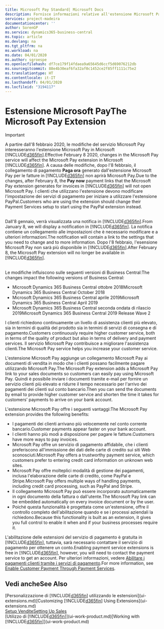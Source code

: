```yaml
---
title: Microsoft Pay Standard| Microsoft Docs
description: Fornisce informazioni relative all'estensione Microsoft Pay
services: project-madeira
documentationcenter: ''
author: SorenGP
ms.service: dynamics365-business-central
ms.topic: article
ms.devlang: na
ms.tgt_pltfrm: na
ms.workload: na
ms.date: 04/01/2020
ms.author: sgroespe
ms.openlocfilehash: df7ce179f14fdaea9a65645d6ccf5d69076212db
ms.sourcegitcommit: 88e4b30eaf6fa32af0c1452ce2f85ff1111c75e2
ms.translationtype: HT
ms.contentlocale: it-IT
ms.lasthandoff: 04/01/2020
ms.locfileid: "3194117"
---
```

# <a name="the-microsoft-pay-extension"></a><span data-ttu-id="00005-103">Estensione Microsoft Pay</span><span class="sxs-lookup"><span data-stu-id="00005-103">The Microsoft Pay Extension</span></span>

> [!IMPORTANT]
> <span data-ttu-id="00005-104">A partire dall'8 febbraio 2020, le modifiche del servizio Microsoft Pay interesseranno l'estensione Microsoft Pay in Microsoft [!INCLUDE[d365fin](includes/d365fin_long_md.md)].</span><span class="sxs-lookup"><span data-stu-id="00005-104">Effective February 8 2020, changes in the Microsoft Pay service will affect the Microsoft Pay extension in Microsoft [!INCLUDE[d365fin](includes/d365fin_long_md.md)].</span></span> <span data-ttu-id="00005-105">A causa delle modifiche, dopo l'8 febbraio, il collegamento di pagamento **Paga ora** generato dall'estensione Microsoft Pay per le fatture in [!INCLUDE[d365fin](includes/d365fin_md.md)] non aprirà Microsoft Pay.</span><span class="sxs-lookup"><span data-stu-id="00005-105">Due to the changes, after February 8, the **Pay now** payment links that the Microsoft Pay extension generates for invoices in [!INCLUDE[d365fin](includes/d365fin_md.md)] will not open Microsoft Pay.</span></span> <span data-ttu-id="00005-106">I clienti che utilizzano l'estensione devono modificare l'impostazione dei servizi di pagamento per iniziare a utilizzare l'estensione PayPal.</span><span class="sxs-lookup"><span data-stu-id="00005-106">Customers who are using the extension should change their Payment Services setup to start using the PayPal extension instead.</span></span><br /></br>
>
> <span data-ttu-id="00005-107">Dall'8 gennaio, verrà visualizzata una notifica in [!INCLUDE[d365fin](includes/d365fin_md.md)].</span><span class="sxs-lookup"><span data-stu-id="00005-107">From January 8, we will display a notification in [!INCLUDE[d365fin](includes/d365fin_md.md)].</span></span> <span data-ttu-id="00005-108">La notifica contiene un collegamento alle impostazioni che è necessario modificare e a ulteriori informazioni.</span><span class="sxs-lookup"><span data-stu-id="00005-108">The notification will contain a link to the settings that you need to change and to more information.</span></span> <span data-ttu-id="00005-109">Dopo l'8 febbraio, l'esensione Microsoft Pay non sarà più disponibile in [!INCLUDE[d365fin](includes/d365fin_md.md)].</span><span class="sxs-lookup"><span data-stu-id="00005-109">After February 8, the Microsoft Pay extension will no longer be available in [!INCLUDE[d365fin](includes/d365fin_md.md)].</span></span><br /></br>
>
> <span data-ttu-id="00005-110">Le modifiche influiscono sulle seguenti versioni di Business Central:</span><span class="sxs-lookup"><span data-stu-id="00005-110">The changes impact the following versions of Business Central:</span></span>
> - <span data-ttu-id="00005-111">Microsoft Dynamics 365 Business Central ottobre 2018</span><span class="sxs-lookup"><span data-stu-id="00005-111">Microsoft Dynamics 365 Business Central October 2018</span></span>
> - <span data-ttu-id="00005-112">Microsoft Dynamics 365 Business Central aprile 2019</span><span class="sxs-lookup"><span data-stu-id="00005-112">Microsoft Dynamics 365 Business Central April 2019</span></span>
> - <span data-ttu-id="00005-113">Microsoft Dynamics 365 Business Central seconda ondata di rilascio 2019</span><span class="sxs-lookup"><span data-stu-id="00005-113">Microsoft Dynamics 365 Business Central 2019 Release Wave 2</span></span>

<span data-ttu-id="00005-114">I clienti richiedono continuamente un livello di assistenza clienti più elevato, sia in termini di qualità del prodotto sia in termini di servizi di consegna e di pagamento.</span><span class="sxs-lookup"><span data-stu-id="00005-114">Customers continuously require higher customer service, both in terms of the quality of product but also in terms of delivery and payment services.</span></span> <span data-ttu-id="00005-115">Il servizio Microsoft Pay contribuisce a migliorare l'assistenza clienti.</span><span class="sxs-lookup"><span data-stu-id="00005-115">The Microsoft Pay service helps you increase your customer service.</span></span>

<span data-ttu-id="00005-116">L'estensione Microsoft Pay aggiunge un collegamento Microsoft Pay ai documenti di vendita in modo che i clienti possano facilmente pagare utilizzando Microsoft Pay.</span><span class="sxs-lookup"><span data-stu-id="00005-116">The Microsoft Pay extension adds a Microsoft Pay link to your sales documents so customers can easily pay using Microsoft Pay.</span></span> <span data-ttu-id="00005-117">Quindi è possibile inviare i documenti tramite e-mail per fornire un servizio clienti più elevato e ridurre il tempo necessario per l'arrivo dei pagamenti dei clienti sul conto bancario.</span><span class="sxs-lookup"><span data-stu-id="00005-117">Then you can send the documents by email to provide higher customer service and shorten the time it takes for customers’ payments to arrive on your bank account.</span></span>

<span data-ttu-id="00005-118">L'estensione Microsoft Pay offre i seguenti vantaggi:</span><span class="sxs-lookup"><span data-stu-id="00005-118">The Microsoft Pay extension provides the following benefits:</span></span>
- <span data-ttu-id="00005-119">I pagamenti dei clienti arrivano più velocemente nel conto corrente bancario.</span><span class="sxs-lookup"><span data-stu-id="00005-119">Customer payments appear faster on your bank account.</span></span>
- <span data-ttu-id="00005-120">I clienti hanno più modi a disposizione per pagare le fatture.</span><span class="sxs-lookup"><span data-stu-id="00005-120">Customers have more ways to pay invoices.</span></span>
- <span data-ttu-id="00005-121">Microsoft Pay offre un servizio di pagamento affidabile, che i clienti preferiscono all'immissione dei dati delle carte di credito sui siti Web sconosciuti.</span><span class="sxs-lookup"><span data-stu-id="00005-121">Microsoft Pay offers a trustworthy payment service, which customers prefer to entering credit card information on unknown web sites.</span></span>
- <span data-ttu-id="00005-122">Microsoft Pay offre molteplici modalità di gestione dei pagamenti, inclusa l'elaborazione delle carte di credito, come PayPal e Stripe.</span><span class="sxs-lookup"><span data-stu-id="00005-122">Microsoft Pay offers multiple ways of handling payments, including credit card processing, such as PayPal and Stripe.</span></span>
- <span data-ttu-id="00005-123">Il collegamento Microsoft Pay può essere incorporato automaticamente in ogni documento della fattura o dall'utente.</span><span class="sxs-lookup"><span data-stu-id="00005-123">The Microsoft Pay link can be embedded automatically on every invoice document or by the user.</span></span>
- <span data-ttu-id="00005-124">Poiché questa funzionalità è progettata come un'estensione, offre il controllo completo dell'abilitazione quando e se i processi aziendali la richiedono.</span><span class="sxs-lookup"><span data-stu-id="00005-124">Because this functionality is built as an extension, it gives you full control to enable it when and if your business processes require it.</span></span>

<span data-ttu-id="00005-125">L'abilitazione delle estensioni del servizio di pagamento è gratuita in [!INCLUDE[d365fin](includes/d365fin_md.md)], tuttavia, sarà necessario contattare il servizio di pagamento per ottenere un conto.</span><span class="sxs-lookup"><span data-stu-id="00005-125">Enabling payment service extensions is free in [!INCLUDE[d365fin](includes/d365fin_md.md)], however, you will need to contact the payment service to get an account.</span></span> <span data-ttu-id="00005-126">Per ulteriori informazioni, vedere [Abilitare i pagamenti clienti tramite i servizi di pagamento](sales-how-enable-payment-service-extensions.md).</span><span class="sxs-lookup"><span data-stu-id="00005-126">For more information, see [Enable Customer Payment Through Payment Services](sales-how-enable-payment-service-extensions.md).</span></span>

## <a name="see-also"></a><span data-ttu-id="00005-127">Vedi anche</span><span class="sxs-lookup"><span data-stu-id="00005-127">See Also</span></span>
<span data-ttu-id="00005-128">[Personalizzazione di [!INCLUDE[d365fin](includes/d365fin_md.md)] utilizzando le estensioni](ui-extensions.md)</span><span class="sxs-lookup"><span data-stu-id="00005-128">[Customizing [!INCLUDE[d365fin](includes/d365fin_md.md)] Using Extensions](ui-extensions.md)</span></span>  
[<span data-ttu-id="00005-129">Setup Vendite</span><span class="sxs-lookup"><span data-stu-id="00005-129">Setting Up Sales</span></span>](sales-setup-sales.md)  
<span data-ttu-id="00005-130">[Utilizzo di [!INCLUDE[d365fin](includes/d365fin_md.md)]](ui-work-product.md)</span><span class="sxs-lookup"><span data-stu-id="00005-130">[Working with [!INCLUDE[d365fin](includes/d365fin_md.md)]](ui-work-product.md)</span></span>
